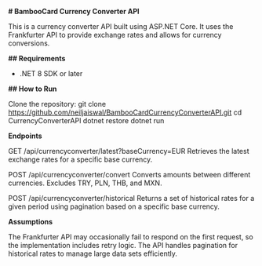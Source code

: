 **# BambooCard Currency Converter API**

This is a currency converter API built using ASP.NET Core. It uses the Frankfurter API to provide exchange rates and allows for currency conversions.

**## Requirements**

- .NET 8 SDK or later

**## How to Run**

Clone the repository:
git clone https://github.com/neiljaiswal/BambooCardCurrencyConverterAPI.git
cd CurrencyConverterAPI
dotnet restore
dotnet run

**Endpoints**

GET /api/currencyconverter/latest?baseCurrency=EUR
Retrieves the latest exchange rates for a specific base currency.

POST /api/currencyconverter/convert
Converts amounts between different currencies. Excludes TRY, PLN, THB, and MXN.

POST /api/currencyconverter/historical
Returns a set of historical rates for a given period using pagination based on a specific base currency.

**Assumptions**

The Frankfurter API may occasionally fail to respond on the first request, so the implementation includes retry logic.
The API handles pagination for historical rates to manage large data sets efficiently.

